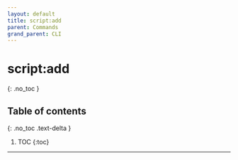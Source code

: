 ```yaml
---
layout: default
title: script:add
parent: Commands
grand_parent: CLI
---
```


# script:add
{: .no_toc }

## Table of contents
{: .no_toc .text-delta }

1. TOC
{:toc}
----

